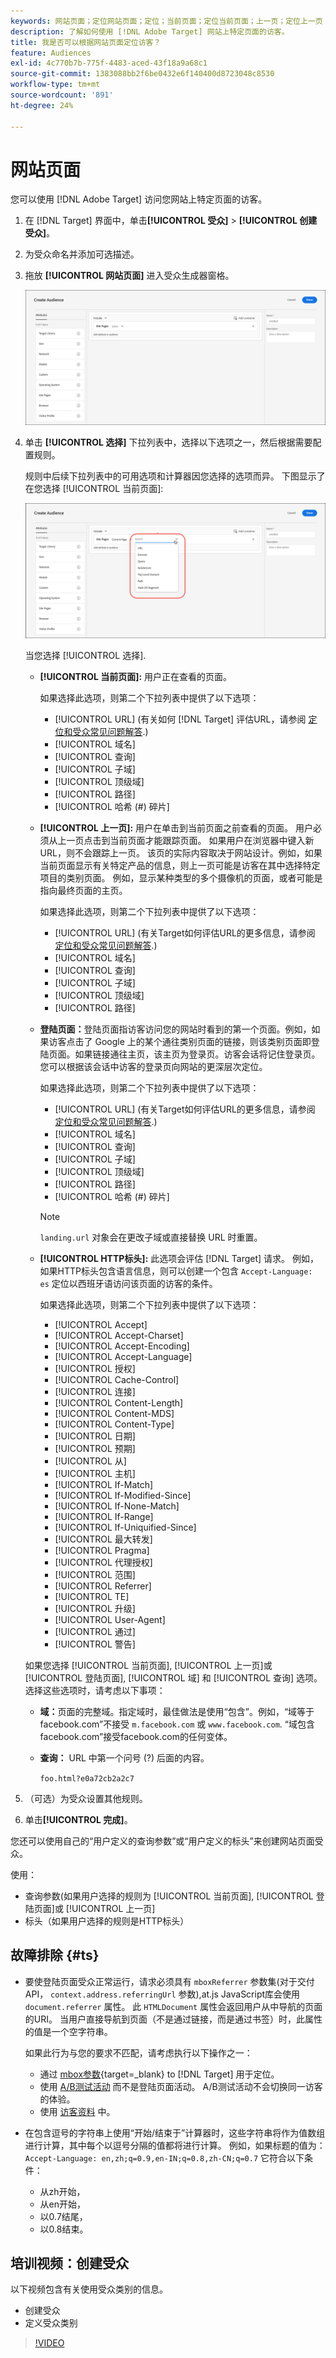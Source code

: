 ```yaml
---
keywords: 网站页面；定位网站页面；定位；当前页面；定位当前页面；上一页；定位上一页；登陆页面；定位登陆页面；HTTP标头
description: 了解如何使用 [!DNL Adobe Target] 网站上特定页面的访客。
title: 我是否可以根据网站页面定位访客？
feature: Audiences
exl-id: 4c770b7b-775f-4483-aced-43f18a9a68c1
source-git-commit: 1383088bb2f6be0432e6f140400d8723048c8530
workflow-type: tm+mt
source-wordcount: '891'
ht-degree: 24%

---
```


# 网站页面

您可以使用 [!DNL Adobe Target] 访问您网站上特定页面的访客。

1. 在 [!DNL Target] 界面中，单击&#x200B;**[!UICONTROL 受众]** > **[!UICONTROL 创建受众]**。
1. 为受众命名并添加可选描述。
1. 拖放 **[!UICONTROL 网站页面]** 进入受众生成器窗格。

   ![“网站页面”受众](assets/target_site_pages.png)

1. 单击 **[!UICONTROL 选择]** 下拉列表中，选择以下选项之一，然后根据需要配置规则。

   规则中后续下拉列表中的可用选项和计算器因您选择的选项而异。 下图显示了在您选择 [!UICONTROL 当前页面]:

   ![当前页面](assets/current-page.png)

   当您选择 [!UICONTROL 选择].

   * **[!UICONTROL 当前页面]:** 用户正在查看的页面。

      如果选择此选项，则第二个下拉列表中提供了以下选项：

      * [!UICONTROL URL] (有关如何 [!DNL Target] 评估URL，请参阅 [定位和受众常见问题解答](/help/main/c-target/c-troubleshooting-targets-and-audiences/troubleshooting-targets-and-audiences.md).)
      * [!UICONTROL 域名]
      * [!UICONTROL 查询]
      * [!UICONTROL 子域]
      * [!UICONTROL 顶级域]
      * [!UICONTROL 路径]
      * [!UICONTROL 哈希 (#) 碎片]
   * **[!UICONTROL 上一页]:** 用户在单击到当前页面之前查看的页面。 用户必须从上一页点击到当前页面才能跟踪页面。 如果用户在浏览器中键入新URL，则不会跟踪上一页。 该页的实际内容取决于网站设计。例如，如果当前页面显示有关特定产品的信息，则上一页可能是访客在其中选择特定项目的类别页面。 例如，显示某种类型的多个摄像机的页面，或者可能是指向最终页面的主页。

      如果选择此选项，则第二个下拉列表中提供了以下选项：

      * [!UICONTROL URL] (有关Target如何评估URL的更多信息，请参阅 [定位和受众常见问题解答](/help/main/c-target/c-troubleshooting-targets-and-audiences/troubleshooting-targets-and-audiences.md).)
      * [!UICONTROL 域名]
      * [!UICONTROL 查询]
      * [!UICONTROL 子域]
      * [!UICONTROL 顶级域]
      * [!UICONTROL 路径]
   * **登陆页面：**&#x200B;登陆页面指访客访问您的网站时看到的第一个页面。例如，如果访客点击了 Google 上的某个通往类别页面的链接，则该类别页面即登陆页面。如果链接通往主页，该主页为登录页。访客会话将记住登录页。您可以根据该会话中访客的登录页向网站的更深层次定位。

      如果选择此选项，则第二个下拉列表中提供了以下选项：

      * [!UICONTROL URL] (有关Target如何评估URL的更多信息，请参阅 [定位和受众常见问题解答](/help/main/c-target/c-troubleshooting-targets-and-audiences/troubleshooting-targets-and-audiences.md).)
      * [!UICONTROL 域名]
      * [!UICONTROL 查询]
      * [!UICONTROL 子域]
      * [!UICONTROL 顶级域]
      * [!UICONTROL 路径]
      * [!UICONTROL 哈希 (#) 碎片]

      >[!NOTE]
      >
      >`landing.url` 对象会在更改子域或直接替换 URL 时重置。

   * **[!UICONTROL HTTP标头]:** 此选项会评估 [!DNL Target] 请求。 例如，如果HTTP标头包含语言信息，则可以创建一个包含 `Accept-Language: es` 定位以西班牙语访问该页面的访客的条件。

      如果选择此选项，则第二个下拉列表中提供了以下选项：

      * [!UICONTROL Accept]
      * [!UICONTROL Accept-Charset]
      * [!UICONTROL Accept-Encoding]
      * [!UICONTROL Accept-Language]
      * [!UICONTROL 授权]
      * [!UICONTROL Cache-Control]
      * [!UICONTROL 连接]
      * [!UICONTROL Content-Length]
      * [!UICONTROL Content-MDS]
      * [!UICONTROL Content-Type]
      * [!UICONTROL 日期]
      * [!UICONTROL 预期]
      * [!UICONTROL 从]
      * [!UICONTROL 主机]
      * [!UICONTROL If-Match]
      * [!UICONTROL If-Modified-Since]
      * [!UICONTROL If-None-Match]
      * [!UICONTROL If-Range]
      * [!UICONTROL If-Uniquified-Since]
      * [!UICONTROL 最大转发]
      * [!UICONTROL Pragma]
      * [!UICONTROL 代理授权]
      * [!UICONTROL 范围]
      * [!UICONTROL Referrer]
      * [!UICONTROL TE]
      * [!UICONTROL 升级]
      * [!UICONTROL User-Agent]
      * [!UICONTROL 通过]
      * [!UICONTROL 警告]

   如果您选择 [!UICONTROL 当前页面], [!UICONTROL 上一页]或 [!UICONTROL 登陆页面], [!UICONTROL 域] 和 [!UICONTROL 查询] 选项。 选择这些选项时，请考虑以下事项：

   * **域：**&#x200B;页面的完整域。指定域时，最佳做法是使用“包含”。例如，“域等于facebook.com”不接受 `m.facebook.com` 或 `www.facebook.com`. “域包含facebook.com”接受facebook.com的任何变体。
   * **查询：** URL 中第一个问号 (?) 后面的内容。

      `foo.html?e0a72cb2a2c7`





1. （可选）为受众设置其他规则。
1. 单击&#x200B;**[!UICONTROL 完成]**。

您还可以使用自己的“用户定义的查询参数”或“用户定义的标头”来创建网站页面受众。

使用：

* 查询参数(如果用户选择的规则为 [!UICONTROL 当前页面], [!UICONTROL 登陆页面]或 [!UICONTROL 上一页]
* 标头（如果用户选择的规则是HTTP标头）

## 故障排除 {#ts}

* 要使登陆页面受众正常运行，请求必须具有 `mboxReferrer` 参数集(对于交付API， `context.address.referringUrl` 参数),at.js JavaScript库会使用 `document.referrer` 属性。 此 `HTMLDocument` 属性会返回用户从中导航的页面的URI。 当用户直接导航到页面（不是通过链接，而是通过书签）时，此属性的值是一个空字符串。

   如果此行为与您的要求不匹配，请考虑执行以下操作之一：

   * 通过 [mbox参数](https://experienceleague.corp.adobe.com/docs/target-dev/developer/client-side/global-mbox/pass-parameters-to-global-mbox.html){target=_blank} to [!DNL Target] 用于定位。
   * 使用 [A/B测试活动](/help/main/c-activities/t-test-ab/test-ab.md) 而不是登陆页面活动。 A/B测试活动不会切换同一访客的体验。
   * 使用 [访客资料](/help/main/c-target/c-audiences/c-target-rules/visitor-profile.md) 中。

* 在包含逗号的字符串上使用“开始/结束于”计算器时，这些字符串将作为值数组进行计算，其中每个以逗号分隔的值都将进行计算。 例如，如果标题的值为： `Accept-Language: en,zh;q=0.9,en-IN;q=0.8,zh-CN;q=0.7` 它符合以下条件：
   * 从zh开始，
   * 从en开始，
   * 以0.7结尾，
   * 以0.8结束。

## 培训视频：创建受众

以下视频包含有关使用受众类别的信息。

* 创建受众
* 定义受众类别

>[!VIDEO](https://video.tv.adobe.com/v/17392)
